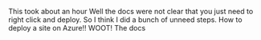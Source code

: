 ﻿This took about an hour
Well the docs were not clear that you just need to right click and deploy. So I think I did a bunch of unneed steps.
How to deploy a site on Azure!! WOOT!
The docs